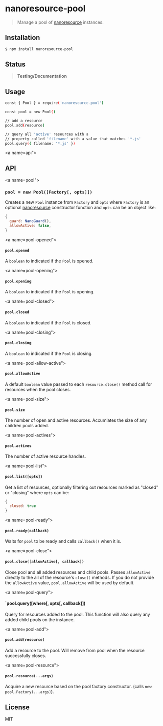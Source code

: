 nanoresource-pool
=================

> Manage a pool of [nanoresource][nanoresource] instances.

<a name="installation"></a>
## Installation

```sh
$ npm install nanoresource-pool
```

## Status

> **Testing/Documentation**

<a name="usage"></a>
## Usage

```sh
const { Pool } = require('nanoresource-pool')

const pool = new Pool()

// add a resource
pool.add(resource)

// query all 'active' resources with a
// property called 'filename' with a value that matches '*.js'
pool.query({ filename: '*.js' })
```

<a name=api"></a>
## API

<a name=pool"></a>
### `pool = new Pool([Factory[, opts]])`

Creates a new `Pool` instance from `Factory` and `opts` where `Factory` is an
optional [nanoresource][nanoresource] constructor function and `opts` can be
an object like:

```js
{
  guard: NanoGuard(),
  allowActive: false,
}
```

<a name=pool-opened"></a>
#### `pool.opened`

A `boolean` to indicated if the `Pool` is opened.

<a name=pool-opening"></a>
#### `pool.opening`

A `boolean` to indicated if the `Pool` is opening.

<a name=pool-closed"></a>
#### `pool.closed`

A `boolean` to indicated if the `Pool` is closed.

<a name=pool-closing"></a>
#### `pool.closing`

A `boolean` to indicated if the `Pool` is closing.

<a name=pool-allow-active"></a>
#### `pool.allowActive`

A default `boolean` value passed to each `resource.close()` method
call for resources when the pool closes.

<a name=pool-size"></a>
#### `pool.size`

The number of open and active resources. Accumlates
the size of any children pools added.

<a name=pool-actives"></a>
#### `pool.actives`

The number of active resource handles.

<a name=pool-list"></a>
#### `pool.list([opts])`

Get a list of resources, optionally filtering out
resources marked as "closed" or "closing" where `opts` can be:

```js
{
  closed: true
}
```

<a name=pool-ready"></a>
#### `pool.ready(callback)`

Waits for `pool` to be ready and calls `callback()` when it is.

<a name=pool-close"></a>
#### `pool.close([allowActive[, callback])`

Close pool and all added resources and child pools. Passes `allowActive`
directly to the all of the resource's `close()` methods. If you do not
provide the `allowActive` value, `pool.allowActive` will be used by
default.

<a name=pool-query"></a>
#### `pool.query([where[, opts[, callback]])

Query for resources added to the pool. This function will also query any
added child pools on the instance.

<a name=pool-add"></a>
#### `pool.add(resource)`

Add a resource to the pool. Will remove from pool when the resource
successfully closes.

<a name=pool-resource"></a>
#### `pool.resource(...args)`

Acquire a new resource based on the pool factory constructor. (calls `new
pool.Factory(...args)`).

## License

MIT


[nanoresource]: https://github.com/mafintosh/nanoresource
